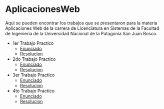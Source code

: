 # AplicacionesWeb

Aqui se pueden encontrar los trabajos que se presentaron para la materia Aplicaciones Web de la carrera de Licenciatura en Sistemas de la Facultad de Ingenieria de la Universidad Nacional de la Patagonia San Juan Bosco. 

* 1er Trabajo Practico
    * [Enunciado](./TP1/Enunciado.docx)
    * [Resolucion](./TP1/README.md)
* 2do Trabajo Practico
    * [Enunciado](./TP2/.gitkeep) 
    * [Resolucion](./TP2/README.md)
* 3er Trabajo Practico
    * [Enunciado](./TP3/.gitkeep) 
    * [Resolucion](./TP3/README.md)
* 4to Trabajo Practico
    * [Enunciado](./TP4/.gitkeep) 
    * [Resolucion](./TP4/README.md)